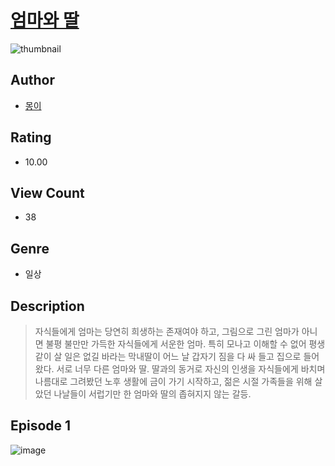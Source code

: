 # [엄마와 딸](https://comic.naver.com/challenge/list?titleId=811206)
![thumbnail](https://image-comic.pstatic.net/user_contents_data/challenge_comic/2023/05/25/upload_7089899905248093030_480x623.jpeg)

## Author
- [몽이](https://comic.naver.com/artistTitle?id=367240)

## Rating
- 10.00

## View Count
- 38

## Genre
- 일상

## Description
> 자식들에게 엄마는 당연히 희생하는 존재여야 하고, 그림으로 그린 엄마가 아니면 불평 불만만 가득한 자식들에게 서운한 엄마. 특히 모나고 이해할 수 없어 평생 같이 살 일은 없길 바라는 막내딸이 어느 날 갑자기 짐을 다 싸 들고 집으로 들어왔다. 서로 너무 다른 엄마와 딸. 딸과의 동거로 자신의 인생을 자식들에게 바치며 나름대로 그려봤던 노후 생활에 금이 가기 시작하고, 젊은 시절 가족들을 위해 살았던 나날들이 서럽기만 한 엄마와 딸의 좁혀지지 않는 갈등.


## Episode 1
![image](https://image-comic.pstatic.net/user_contents_data/challenge_comic/2023/05/25/367240/upload_7378363153717945442.jpeg)
